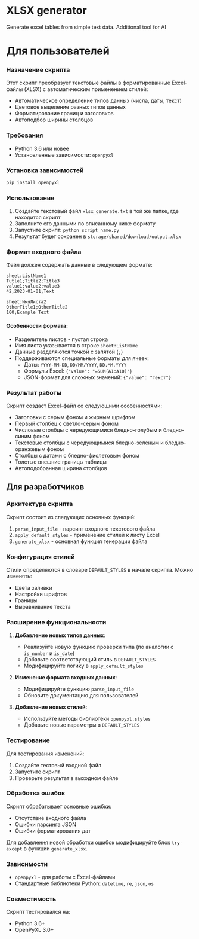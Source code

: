 # XLSX generator
Generate excel tables from simple text data. Additional tool for AI

# Для пользователей
### Назначение скрипта
Этот скрипт преобразует текстовые файлы в форматированные Excel-файлы (XLSX) с автоматическим применением стилей:
- Автоматическое определение типов данных (числа, даты, текст)
- Цветовое выделение разных типов данных
- Форматирование границ и заголовков
- Автоподбор ширины столбцов

### Требования
- Python 3.6 или новее
- Установленные зависимости: `openpyxl`

### Установка зависимостей
```bash
pip install openpyxl
```

### Использование
1. Создайте текстовый файл `xlsx_generate.txt` в той же папке, где находится скрипт
2. Заполните его данными по описанному ниже формату
3. Запустите скрипт: `python script_name.py`
4. Результат будет сохранен в `storage/shared/download/output.xlsx`

### Формат входного файла
Файл должен содержать данные в следующем формате:
```
sheet:ListName1
Tutle1;Title2;Title3
value1;value2;value3
42;2023-01-01;Text

sheet:ИмяЛиста2
OtherTitle1;OtherTitle2
100;Example Text
```

#### Особенности формата:
- Разделитель листов - пустая строка
- Имя листа указывается в строке `sheet:ListName`
- Данные разделяются точкой с запятой (`;`)
- Поддерживаются специальные форматы для ячеек:
  - Даты: `YYYY-MM-DD`, `DD/MM/YYYY`, `DD.MM.YYYY`
  - Формулы Excel: `{"value": "=SUM(A1:A10)"}`
  - JSON-формат для сложных значений: `{"value": "текст"}`

### Результат работы
Скрипт создаст Excel-файл со следующими особенностями:
- Заголовки с серым фоном и жирным шрифтом
- Первый столбец с светло-серым фоном
- Числовые столбцы с чередующимися бледно-голубым и бледно-синим фоном
- Текстовые столбцы с чередующимися бледно-зеленым и бледно-оранжевым фоном
- Столбцы с датами с бледно-фиолетовым фоном
- Толстые внешние границы таблицы
- Автоподобранная ширина столбцов

## Для разработчиков

### Архитектура скрипта
Скрипт состоит из следующих основных функций:
1. `parse_input_file` - парсинг входного текстового файла
2. `apply_default_styles` - применение стилей к листу Excel
3. `generate_xlsx` - основная функция генерации файла

### Конфигурация стилей
Стили определяются в словаре `DEFAULT_STYLES` в начале скрипта. Можно изменять:
- Цвета заливки
- Настройки шрифтов
- Границы
- Выравнивание текста

### Расширение функциональности
1. **Добавление новых типов данных**:
   - Реализуйте новую функцию проверки типа (по аналогии с `is_number` и `is_date`)
   - Добавьте соответствующий стиль в `DEFAULT_STYLES`
   - Модифицируйте логику в `apply_default_styles`

2. **Изменение формата входных данных**:
   - Модифицируйте функцию `parse_input_file`
   - Обновите документацию для пользователей

3. **Добавление новых стилей**:
   - Используйте методы библиотеки `openpyxl.styles`
   - Добавьте новые параметры в `DEFAULT_STYLES`

### Тестирование
Для тестирования изменений:
1. Создайте тестовый входной файл
2. Запустите скрипт
3. Проверьте результат в выходном файле

### Обработка ошибок
Скрипт обрабатывает основные ошибки:
- Отсутствие входного файла
- Ошибки парсинга JSON
- Ошибки форматирования дат

Для добавления новой обработки ошибок модифицируйте блок `try-except` в функции `generate_xlsx`.

### Зависимости
- `openpyxl` - для работы с Excel-файлами
- Стандартные библиотеки Python: `datetime`, `re`, `json`, `os`

### Совместимость
Скрипт тестировался на:
- Python 3.6+
- OpenPyXL 3.0+
